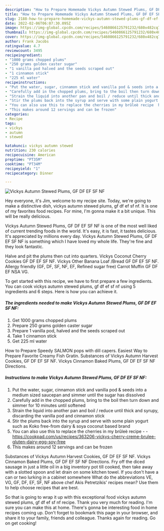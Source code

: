 ```yaml
---
description: "How to Prepare Homemade Vickys Autumn Stewed Plums, GF DF EF SF NF"
title: "How to Prepare Homemade Vickys Autumn Stewed Plums, GF DF EF SF NF"
slug: 2188-how-to-prepare-homemade-vickys-autumn-stewed-plums-gf-df-ef-sf-nf
date: 2022-02-06T06:07:30.095Z
image: https://img-global.cpcdn.com/recipes/5460866125791232/680x482cq70/vickys-autumn-stewed-plums-gf-df-ef-sf-nf-recipe-main-photo.jpg
thumbnail: https://img-global.cpcdn.com/recipes/5460866125791232/680x482cq70/vickys-autumn-stewed-plums-gf-df-ef-sf-nf-recipe-main-photo.jpg
cover: https://img-global.cpcdn.com/recipes/5460866125791232/680x482cq70/vickys-autumn-stewed-plums-gf-df-ef-sf-nf-recipe-main-photo.jpg
author: Frank Jacobs
ratingvalue: 4.7
reviewcount: 3495
recipeingredient:
- "1000 grams chopped plums"
- "250 grams golden caster sugar"
- "1 vanilla pod halved and the seeds scraped out"
- "1 cinnamon stick"
- "225 ml water"
recipeinstructions:
- "Put the water, sugar, cinnamon stick and vanilla pod & seeds into a medium sized saucepan and simmer until the sugar has dissolved"
- "Carefully add in the chopped plums, bring to the boil then turn down and simmer for 10 minutes until softened"
- "Strain the liquid into another pan and boil / reduce until thick and syrupy, discarding the vanilla pod and cinnamon stick"
- "Stir the plums back into the syrup and serve with some plain yogurt such as Koko free-from dairy & soya coconut based brand"
- "You can also use this to replace the cherries in my brûleè recipe  https://cookpad.com/us/recipes/363206-vickys-cherry-creme-brulee-gluten-dairy-egg-soy-free"
- "This makes around 12 servings and can be frozen"
categories:
- Recipe
tags:
- vickys
- autumn
- stewed

katakunci: vickys autumn stewed 
nutrition: 230 calories
recipecuisine: American
preptime: "PT35M"
cooktime: "PT34M"
recipeyield: "1"
recipecategory: Dinner

---
```



![Vickys Autumn Stewed Plums, GF DF EF SF NF](https://img-global.cpcdn.com/recipes/5460866125791232/680x482cq70/vickys-autumn-stewed-plums-gf-df-ef-sf-nf-recipe-main-photo.jpg)

Hey everyone, it's Jim, welcome to my recipe site. Today, we're going to make a distinctive dish, vickys autumn stewed plums, gf df ef sf nf. It is one of my favorites food recipes. For mine, I'm gonna make it a bit unique. This will be really delicious.

Vickys Autumn Stewed Plums, GF DF EF SF NF is one of the most well liked of current trending foods in the world. It's easy, it is fast, it tastes delicious. It's appreciated by millions every day. Vickys Autumn Stewed Plums, GF DF EF SF NF is something which I have loved my whole life. They're fine and they look fantastic.

Halve and pit the plums then cut into quarters. Vickys Coconut Cherry Cookies GF DF EF SF NF. Vickys Other Banana Loaf /Bread GF DF EF SF NF. Allergy friendly (GF, DF, SF, NF, EF, Refined sugar free) Carrot Muffin GF DF EF NSA VG.


To get started with this recipe, we have to first prepare a few ingredients. You can cook vickys autumn stewed plums, gf df ef sf nf using 5 ingredients and 6 steps. Here is how you can achieve it.

<!--inarticleads1-->

##### The ingredients needed to make Vickys Autumn Stewed Plums, GF DF EF SF NF:

1. Get 1000 grams chopped plums
1. Prepare 250 grams golden caster sugar
1. Prepare 1 vanilla pod, halved and the seeds scraped out
1. Take 1 cinnamon stick
1. Get 225 ml water


How to Prepare Speedy SALMON pops with dill capers. Easiest Way to Prepare Favorite Creamy Fish Gratin. Substances of Vickys Autumn Harvest Cookies, GF DF EF SF NF. Vickys Cinnamon Baked Plums, GF DF EF SF NF Directions. 

<!--inarticleads2-->

##### Instructions to make Vickys Autumn Stewed Plums, GF DF EF SF NF:

1. Put the water, sugar, cinnamon stick and vanilla pod & seeds into a medium sized saucepan and simmer until the sugar has dissolved
1. Carefully add in the chopped plums, bring to the boil then turn down and simmer for 10 minutes until softened
1. Strain the liquid into another pan and boil / reduce until thick and syrupy, discarding the vanilla pod and cinnamon stick
1. Stir the plums back into the syrup and serve with some plain yogurt such as Koko free-from dairy & soya coconut based brand
1. You can also use this to replace the cherries in my brûleè recipe -  - https://cookpad.com/us/recipes/363206-vickys-cherry-creme-brulee-gluten-dairy-egg-soy-free
1. This makes around 12 servings and can be frozen


Substances of Vickys Autumn Harvest Cookies, GF DF EF SF NF. Vickys Cinnamon Baked Plums, GF DF EF SF NF Directions. Fry off the diced sausage in just a little oil in a big inventory pot till cooked, then take away with a slotted spoon and let drain on some kitchen towel. If you don't have a can or two lurking in a cabinet somewhere What do the abbreviations VE, VG, GF, DF, EF, SF, NF above chef Akis Petretzikis' recipes mean? Use them to help choose recipes that are best. 

So that is going to wrap it up with this exceptional food vickys autumn stewed plums, gf df ef sf nf recipe. Thank you very much for reading. I'm sure you can make this at home. There's gonna be interesting food in home recipes coming up. Don't forget to bookmark this page in your browser, and share it to your family, friends and colleague. Thanks again for reading. Go on get cooking!
